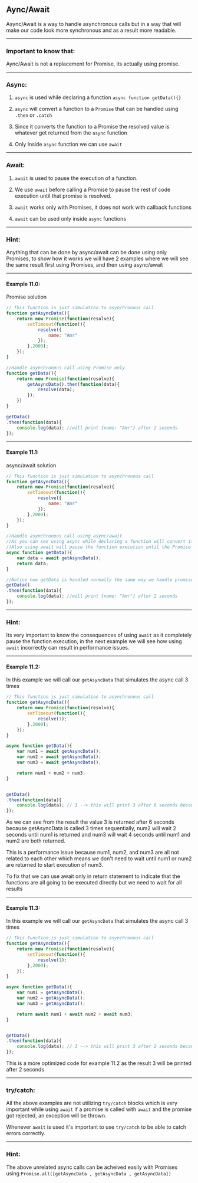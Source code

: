 ## Aync/Await

Async/Await is a way to handle asynchronous calls but in a way that will make our code look more synchronous and as a result more readable.

---

### Important to know that:

Aync/Await is not a replacement for Promise, its actually using promise.

---

### Async:

1. `async` is used while declaring a function `async function getData(){}`

2. `async` will convert a function to a `Promise` that can be handled using `.then` or `.catch`

3. Since it converts the function to a Promise the resolved value is whatever get returned from the `async` function

4. Only Inside `async` function we can use `await`

---

### Await:

1. `await` is used to pause the execution of a function.

2. We use `await` before calling a Promise to pause the rest of code execution until that promise is resolved.

3. `await` works only with Promises, it does not work with callback functions

4. `await` can be used only inside `async` functions

---

### Hint:

Anything that can be done by async/await can be done using only Promises, to show how it works we will have 2 examples where we will see the same result first using Promises, and then using async/await

---

#### Example 11.0: 

Promise solution

```javascript
// This function is just simulation to asynchronous call
function getAsyncData(){
	return new Promise(function(resolve){
		setTimeout(function(){
			resolve({
				name: "Amr"
			});
		},2000);
	});
}

//Handle asynchronous call using Promise only
function getData(){
	return new Promise(function(resolve){
		getAsyncData().then(function(data){
			resolve(data);
		});
	})
}

getData()
.then(function(data){
	console.log(data); //will print {name: "Amr"} after 2 seconds
});
```

---

#### Example 11.1: 

async/await solution

```javascript
// This function is just simulation to asynchronous call
function getAsyncData(){
	return new Promise(function(resolve){
		setTimeout(function(){
			resolve({
				name: "Amr"
			});
		},2000);
	});
}

//Handle asynchronous call using async/await 
//As you can see using async while declaring a function will convert it to promise
//Also using await will pause the function execution until the Promise getAsyncData is resolved
async function getData(){
	var data = await getAsyncData();
	return data;
}

//Notice how getData is handled normally the same way we handle promise because it returns a promise 
getData()
.then(function(data){
	console.log(data); //will print {name: "Amr"} after 2 seconds
});
```

---

### Hint:

Its very important to know the consequences of using `await` as it completely pause the function execution, in the next example we will see how using `await` incorrectly can result in performance issues.

---

#### Example 11.2:

In this example we will call our `getAsyncData` that simulates the async call 3 times

```javascript
// This function is just simulation to asynchronous call
function getAsyncData(){
	return new Promise(function(resolve){
		setTimeout(function(){
			resolve(1);
		},2000);
	});
}

async function getData(){
	var num1 = await getAsyncData();
	var num2 = await getAsyncData();
	var num3 = await getAsyncData();

	return num1 + num2 + num3;
}


getData()
.then(function(data){
	console.log(data); // 3 --> this will print 3 after 6 seconds because getAsyncData is called sequentially
});
```

As we can see from the result the value 3 is returned after 6 seconds because getAsyncData is called 3 times sequentially, num2 will wait 2 seconds until num1 is returned and num3 will wait 4 seconds until num1 and num2 are both returned.

This is a performance issue because num1, num2, and num3 are all not related to each other which means we don't need to wait until num1 or num2 are returned to start execution of num3.

To fix that we can use await only in return statement to indicate that the functions are all going to be executed directly but we need to wait for all results

---

#### Example 11.3:

In this example we will call our `getAsyncData` that simulates the async call 3 times

```javascript
// This function is just simulation to asynchronous call
function getAsyncData(){
	return new Promise(function(resolve){
		setTimeout(function(){
			resolve(1);
		},2000);
	});
}

async function getData(){
	var num1 = getAsyncData();
	var num2 = getAsyncData();
	var num3 = getAsyncData();

	return await num1 + await num2 + await num3;
}


getData()
.then(function(data){
	console.log(data); // 3 --> this will print 3 after 2 seconds because all getAsyncData calls are executed without pausing execution
});
```

This is a more optimized code for example 11.2 as the result 3 will be printed after 2 seconds

---

### try/catch:

All the above examples are not utilizing `try/catch` blocks which is very important while using `await` if a promise is called with `await` and the promise got rejected, an exception will be thrown.

Whenever `await` is used it's important to use `try/catch` to be able to catch errors correctly.

---

### Hint:

The above unrelated async calls can be acheived easily with Promises using `Promise.all([getAsyncData , getAsyncData , getAsyncData])`





